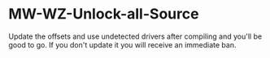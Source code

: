 # MW-WZ-Unlock-all-Source
Update the offsets and use undetected drivers after compiling and you'll be good to go. If you don't update it you will receive an immediate ban.
